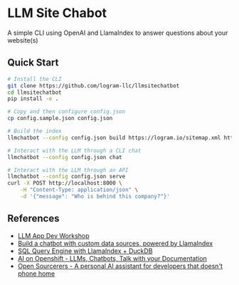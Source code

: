 # LLM Site Chabot

A simple CLI using OpenAI and LlamaIndex to answer questions about your website(s)

## Quick Start

```bash
# Install the CLI
git clone https://github.com/logram-llc/llmsitechatbot
cd llmsitechatbot
pip install -e .

# Copy and then configure config.json
cp config.sample.json config.json

# Build the index
llmchatbot --config config.json build https://logram.io/sitemap.xml https://api.logram.io/sitemap.xml

# Interact with the LLM through a CLI chat
llmchatbot --config config.json chat

# Interact with the LLM through an API 
llmchatbot --config config.json serve
curl -X POST http://localhost:8000 \
    -H "Content-Type: application/json" \
    -d '{"message": "Who is behind this company?"}'
```

## References

- [LLM App Dev Workshop](https://github.com/sroecker/LLM_AppDev-HandsOn/)
- [Build a chatbot with custom data sources, powered by LlamaIndex](https://blog.streamlit.io/build-a-chatbot-with-custom-data-sources-powered-by-llamaindex/)
- [SQL Query Engine with LlamaIndex + DuckDB](https://gpt-index.readthedocs.io/en/latest/examples/index_structs/struct_indices/duckdb_sql_query.html)
- [AI on Openshift - LLMs, Chatbots, Talk with your Documentation](https://ai-on-openshift.io/demos/llm-chat-doc/llm-chat-doc/)
- [Open Sourcerers - A personal AI assistant for developers that doesn't phone home](https://www.opensourcerers.org/2023/11/06/a-personal-ai-assistant-for-developers-that-doesnt-phone-home/)


